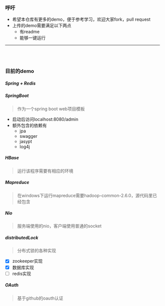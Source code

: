 ### 呼吁
- 希望本仓库有更多的demo，便于参考学习，欢迎大家fork，pull request
- 上传的demo需要满足以下两点
    - 有readme
    - 能够一键运行
---
<BR><BR>

### 目前的demo
##### Spring + Redis
#####  SpringBoot
> 作为一个spring boot web项目模板
- 启动后访问localhost:8080/admin
- 额外包含的依赖有
  - jpa
  - swagger
  - jasypt
  - log4j
#####  HBase
> 运行该程序需要有相应的环境
#####  Mapreduce
> 在windows下运行mapreduce需要hadoop-common-2.6.0，源代码里已经包含
#####  Nio
> 服务端使用的nio，客户端使用普通的socket
#####  distributedLock
> 分布式锁的各种实现
- [x] zookeeper实现
- [x] 数据库实现
- [ ] redis实现 
##### OAuth
> 基于github的oauth认证